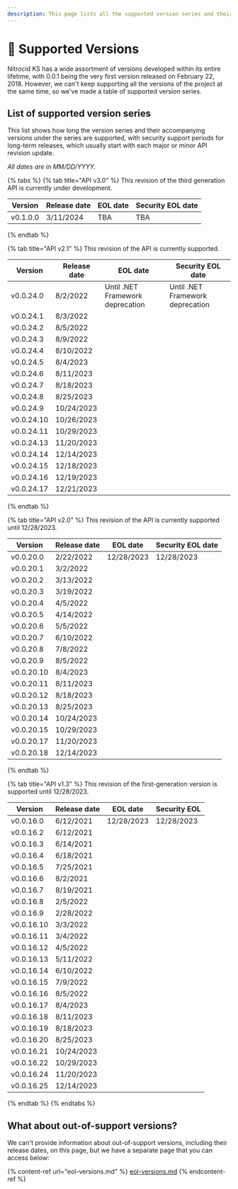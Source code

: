 ```yaml
---
description: This page lists all the supported version series and their history.
---
```


# 🔱 Supported Versions

Nitrocid KS has a wide assortment of versions developed within its entire lifetime, with 0.0.1 being the very first version released on February 22, 2018. However, we can't keep supporting all the versions of the project at the same time, so we've made a table of supported version series.

## List of supported version series

This list shows how long the version series and their accompanying versions under the series are supported, with security support periods for long-term releases, which usually start with each major or minor API revision update.

_All dates are in MM/DD/YYYY._

{% tabs %}
{% tab title="API v3.0" %}
This revision of the third generation API is currently under development.

| Version  | Release date | EOL date | Security EOL date |
| -------- | ------------ | -------- | ----------------- |
| v0.1.0.0 | 3/11/2024    | TBA      | TBA               |
{% endtab %}

{% tab title="API v2.1" %}
This revision of the API is currently supported.

| Version    | Release date | EOL date                         | Security EOL date                |
| ---------- | ------------ | -------------------------------- | -------------------------------- |
| v0.0.24.0  | 8/2/2022     | Until .NET Framework deprecation | Until .NET Framework deprecation |
| v0.0.24.1  | 8/3/2022     |                                  |                                  |
| v0.0.24.2  | 8/5/2022     |                                  |                                  |
| v0.0.24.3  | 8/9/2022     |                                  |                                  |
| v0.0.24.4  | 8/10/2022    |                                  |                                  |
| v0.0.24.5  | 8/4/2023     |                                  |                                  |
| v0.0.24.6  | 8/11/2023    |                                  |                                  |
| v0.0.24.7  | 8/18/2023    |                                  |                                  |
| v0.0.24.8  | 8/25/2023    |                                  |                                  |
| v0.0.24.9  | 10/24/2023   |                                  |                                  |
| v0.0.24.10 | 10/26/2023   |                                  |                                  |
| v0.0.24.11 | 10/29/2023   |                                  |                                  |
| v0.0.24.13 | 11/20/2023   |                                  |                                  |
| v0.0.24.14 | 12/14/2023   |                                  |                                  |
| v0.0.24.15 | 12/18/2023   |                                  |                                  |
| v0.0.24.16 | 12/19/2023   |                                  |                                  |
| v0.0.24.17 | 12/21/2023   |                                  |                                  |
{% endtab %}

{% tab title="API v2.0" %}
This revision of the API is currently supported until 12/28/2023.

| Version    | Release date | EOL date   | Security EOL date |
| ---------- | ------------ | ---------- | ----------------- |
| v0.0.20.0  | 2/22/2022    | 12/28/2023 | 12/28/2023        |
| v0.0.20.1  | 3/2/2022     |            |                   |
| v0.0.20.2  | 3/13/2022    |            |                   |
| v0.0.20.3  | 3/19/2022    |            |                   |
| v0.0.20.4  | 4/5/2022     |            |                   |
| v0.0.20.5  | 4/14/2022    |            |                   |
| v0.0.20.6  | 5/5/2022     |            |                   |
| v0.0.20.7  | 6/10/2022    |            |                   |
| v0.0.20.8  | 7/8/2022     |            |                   |
| v0.0.20.9  | 8/5/2022     |            |                   |
| v0.0.20.10 | 8/4/2023     |            |                   |
| v0.0.20.11 | 8/11/2023    |            |                   |
| v0.0.20.12 | 8/18/2023    |            |                   |
| v0.0.20.13 | 8/25/2023    |            |                   |
| v0.0.20.14 | 10/24/2023   |            |                   |
| v0.0.20.15 | 10/29/2023   |            |                   |
| v0.0.20.17 | 11/20/2023   |            |                   |
| v0.0.20.18 | 12/14/2023   |            |                   |
{% endtab %}

{% tab title="API v1.3" %}
This revision of the first-generation version is supported until 12/28/2023.

| Version    | Release date | EOL date   | Security EOL |
| ---------- | ------------ | ---------- | ------------ |
| v0.0.16.0  | 6/12/2021    | 12/28/2023 | 12/28/2023   |
| v0.0.16.2  | 6/12/2021    |            |              |
| v0.0.16.3  | 6/14/2021    |            |              |
| v0.0.16.4  | 6/18/2021    |            |              |
| v0.0.16.5  | 7/25/2021    |            |              |
| v0.0.16.6  | 8/2/2021     |            |              |
| v0.0.16.7  | 8/19/2021    |            |              |
| v0.0.16.8  | 2/5/2022     |            |              |
| v0.0.16.9  | 2/28/2022    |            |              |
| v0.0.16.10 | 3/3/2022     |            |              |
| v0.0.16.11 | 3/4/2022     |            |              |
| v0.0.16.12 | 4/5/2022     |            |              |
| v0.0.16.13 | 5/11/2022    |            |              |
| v0.0.16.14 | 6/10/2022    |            |              |
| v0.0.16.15 | 7/9/2022     |            |              |
| v0.0.16.16 | 8/5/2022     |            |              |
| v0.0.16.17 | 8/4/2023     |            |              |
| v0.0.16.18 | 8/11/2023    |            |              |
| v0.0.16.19 | 8/18/2023    |            |              |
| v0.0.16.20 | 8/25/2023    |            |              |
| v0.0.16.21 | 10/24/2023   |            |              |
| v0.0.16.22 | 10/29/2023   |            |              |
| v0.0.16.24 | 11/20/2023   |            |              |
| v0.0.16.25 | 12/14/2023   |            |              |
{% endtab %}
{% endtabs %}

## What about out-of-support versions?

We can't provide information about out-of-support versions, including their release dates, on this page, but we have a separate page that you can access below:

{% content-ref url="eol-versions.md" %}
[eol-versions.md](eol-versions.md)
{% endcontent-ref %}
